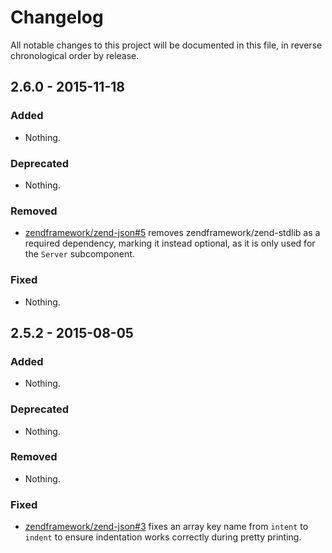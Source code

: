 # Changelog

All notable changes to this project will be documented in this file, in reverse chronological order by release.

## 2.6.0 - 2015-11-18

### Added

- Nothing.

### Deprecated

- Nothing.

### Removed

- [zendframework/zend-json#5](https://github.com/zendframework/zend-json/pull/5) removes
  zendframework/zend-stdlib as a required dependency, marking it instead
  optional, as it is only used for the `Server` subcomponent.

### Fixed

- Nothing.

## 2.5.2 - 2015-08-05

### Added

- Nothing.

### Deprecated

- Nothing.

### Removed

- Nothing.

### Fixed

- [zendframework/zend-json#3](https://github.com/zendframework/zend-json/pull/3) fixes an array key
  name from `intent` to `indent` to  ensure indentation works correctly during
  pretty printing.
